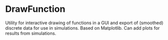 DrawFunction
=============

Utility for interactive drawing of functions in a GUI and export of
(smoothed) discrete data for use in simulations. Based on
Matplotlib. Can add plots for results from simulations.